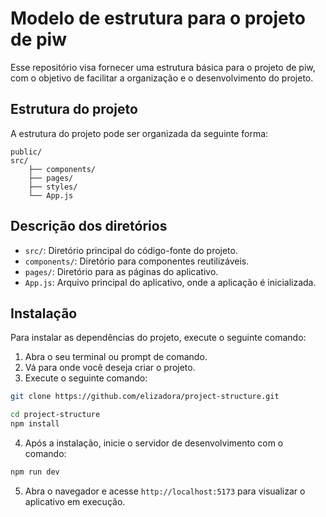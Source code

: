 # Modelo de estrutura para o projeto de piw

Esse repositório visa fornecer uma estrutura básica para o projeto de piw, com o objetivo de facilitar a organização e o desenvolvimento do projeto.

## Estrutura do projeto
A estrutura do projeto pode ser organizada da seguinte forma:

```plaintext
public/
src/
    ├── components/
    ├── pages/
    ├── styles/
    └── App.js
```

## Descrição dos diretórios
- `src/`: Diretório principal do código-fonte do projeto.
- `components/`: Diretório para componentes reutilizáveis.
- `pages/`: Diretório para as páginas do aplicativo.
- `App.js`: Arquivo principal do aplicativo, onde a aplicação é inicializada.

## Instalação
Para instalar as dependências do projeto, execute o seguinte comando:

1. Abra o seu terminal ou prompt de comando.
2. Vá para onde você deseja criar o projeto.
3. Execute o seguinte comando:
```bash
git clone https://github.com/elizadora/project-structure.git

cd project-structure
npm install
```
4. Após a instalação, inicie o servidor de desenvolvimento com o comando:
```bash
npm run dev
```
5. Abra o navegador e acesse `http://localhost:5173` para visualizar o aplicativo em execução.

